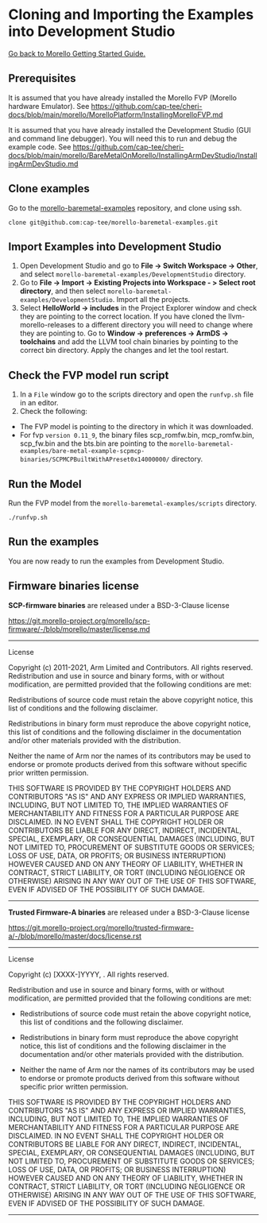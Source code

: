 # Cloning and Importing the Examples into Development Studio

 [Go back to Morello Getting Started Guide.](./../../../../morello-getting-started.md)

 ## Prerequisites

It is assumed that you have already installed the Morello FVP (Morello hardware Emulator). See https://github.com/cap-tee/cheri-docs/blob/main/morello/MorelloPlatform/InstallingMorelloFVP.md 

It is assumed that you have already installed the Development Studio (GUI and command line debugger). You will need this to run and debug the example code. See https://github.com/cap-tee/cheri-docs/blob/main/morello/BareMetalOnMorello/InstallingArmDevStudio/InstallingArmDevStudio.md

## Clone examples

Go to the [morello-baremetal-examples](./https://github.com/cap-tee/morello-baremetal-examples) repository, and clone using ssh.

```
clone git@github.com:cap-tee/morello-baremetal-examples.git
```

## Import Examples into Development Studio

1. Open Development Studio and go to **File -> Switch Workspace -> Other**, and select `morello-baremetal-examples/DevelopmentStudio` directory.
2. Go to **File -> Import -> Existing Projects into Workspace - > Select root directory**, and then select `morello-baremetal-examples/DevelopmentStudio`. Import all the projects.
3. Select **HelloWorld -> includes** in the Project Explorer window and check they are pointing to the correct location. If you have cloned the llvm-morello-releases to a different directory you will need to change where they are pointing to. Go to **Window -> preferences -> ArmDS -> toolchains** and add the LLVM tool chain binaries by pointing to the correct bin directory. Apply the changes and let the tool restart.

## Check the FVP model run script

1. In a `File` window go to the scripts directory and open the `runfvp.sh` file in an editor. 
2. Check the following:
* The FVP model is pointing to the directory in which it was downloaded.
* For fvp `version 0.11_9`, the binary files scp_romfw.bin, mcp_romfw.bin, scp_fw.bin and the bts.bin are pointing to the `morello-baremetal-examples/bare-metal-example-scpmcp-binaries/SCPMCPBuiltWithAPreset0x14000000/` directory.

## Run the Model
Run the FVP model from the `morello-baremetal-examples/scripts` directory.

```
./runfvp.sh
```

## Run the examples
You are now ready to run the examples from Development Studio.

## Firmware binaries license

**SCP-firmware binaries** are released under a BSD-3-Clause license 

https://git.morello-project.org/morello/scp-firmware/-/blob/morello/master/license.md

---
License

Copyright (c) 2011-2021, Arm Limited and Contributors. All rights reserved.
Redistribution and use in source and binary forms, with or without modification,
are permitted provided that the following conditions are met:


Redistributions of source code must retain the above copyright notice, this
list of conditions and the following disclaimer.


Redistributions in binary form must reproduce the above copyright notice,
this list of conditions and the following disclaimer in the documentation
and/or other materials provided with the distribution.


Neither the name of Arm nor the names of its contributors may be used to
endorse or promote products derived from this software without specific prior
written permission.


THIS SOFTWARE IS PROVIDED BY THE COPYRIGHT HOLDERS AND CONTRIBUTORS "AS IS" AND
ANY EXPRESS OR IMPLIED WARRANTIES, INCLUDING, BUT NOT LIMITED TO, THE IMPLIED
WARRANTIES OF MERCHANTABILITY AND FITNESS FOR A PARTICULAR PURPOSE ARE
DISCLAIMED. IN NO EVENT SHALL THE COPYRIGHT HOLDER OR CONTRIBUTORS BE LIABLE FOR
ANY DIRECT, INDIRECT, INCIDENTAL, SPECIAL, EXEMPLARY, OR CONSEQUENTIAL DAMAGES
(INCLUDING, BUT NOT LIMITED TO, PROCUREMENT OF SUBSTITUTE GOODS OR SERVICES;
LOSS OF USE, DATA, OR PROFITS; OR BUSINESS INTERRUPTION) HOWEVER CAUSED AND ON
ANY THEORY OF LIABILITY, WHETHER IN CONTRACT, STRICT LIABILITY, OR TORT
(INCLUDING NEGLIGENCE OR OTHERWISE) ARISING IN ANY WAY OUT OF THE USE OF THIS
SOFTWARE, EVEN IF ADVISED OF THE POSSIBILITY OF SUCH DAMAGE.

---


**Trusted Firmware-A binaries** are released under a BSD-3-Clause license

https://git.morello-project.org/morello/trusted-firmware-a/-/blob/morello/master/docs/license.rst

---

License

Copyright (c) [XXXX-]YYYY, <OWNER>. All rights reserved.

Redistribution and use in source and binary forms, with or without modification,
are permitted provided that the following conditions are met:

-  Redistributions of source code must retain the above copyright notice, this
list of conditions and the following disclaimer.

-  Redistributions in binary form must reproduce the above copyright notice,
this list of conditions and the following disclaimer in the documentation
and/or other materials provided with the distribution.

-  Neither the name of Arm nor the names of its contributors may be used to
endorse or promote products derived from this software without specific
prior written permission.

THIS SOFTWARE IS PROVIDED BY THE COPYRIGHT HOLDERS AND CONTRIBUTORS "AS IS" AND
ANY EXPRESS OR IMPLIED WARRANTIES, INCLUDING, BUT NOT LIMITED TO, THE IMPLIED
WARRANTIES OF MERCHANTABILITY AND FITNESS FOR A PARTICULAR PURPOSE ARE
DISCLAIMED. IN NO EVENT SHALL THE COPYRIGHT HOLDER OR CONTRIBUTORS BE LIABLE FOR
ANY DIRECT, INDIRECT, INCIDENTAL, SPECIAL, EXEMPLARY, OR CONSEQUENTIAL DAMAGES
(INCLUDING, BUT NOT LIMITED TO, PROCUREMENT OF SUBSTITUTE GOODS OR SERVICES;
LOSS OF USE, DATA, OR PROFITS; OR BUSINESS INTERRUPTION) HOWEVER CAUSED AND ON
ANY THEORY OF LIABILITY, WHETHER IN CONTRACT, STRICT LIABILITY, OR TORT
(INCLUDING NEGLIGENCE OR OTHERWISE) ARISING IN ANY WAY OUT OF THE USE OF THIS
SOFTWARE, EVEN IF ADVISED OF THE POSSIBILITY OF SUCH DAMAGE.


---

